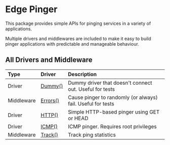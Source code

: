 # Edge Pinger

This package provides simple APIs for pinging services in a variety of applications.

Multiple drivers and middlewares are included to make it easy to build pinger applications with predictable and manageable behaviour.

## All Drivers and Middleware

| Type | Driver | Description |
|:-----|:-------|:------------|
| Driver | [Dummy()](./dummy.go) | Dummy driver that doesn't connect out. Useful for tests |
| Middleware | [Errors()](./error.go) | Cause pinger to randomly (or always) fail. Useful for tests |
| Driver | [HTTP()](./http.go) | Simple HTTP-based pinger using GET or HEAD |
| Driver | [ICMP()](./icmp.go) | ICMP pinger. Requires root privileges |
| Middleware | [Track()](./stats.go) | Track ping statistics |
